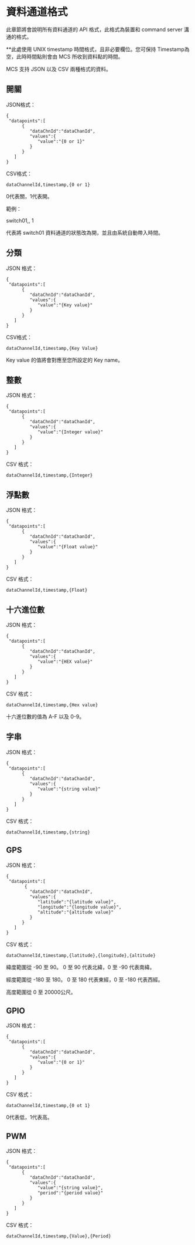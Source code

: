 # 資料通道格式

此章節將會說明所有資料通道的 API 格式，此格式為裝置和 command server 溝通的格式。

**此處使用 UNIX timestamp 時間格式，且非必要欄位。您可保持 Timestamp為空，此時時間點則會由 MCS 所收到資料點的時間。

MCS 支持 JSON 以及 CSV 兩種格式的資料。


## 開關

JSON格式：
```
{
 "datapoints":[
      {
         "dataChnId":"dataChanId",
         "values":{
            "value":"{0 or 1}"
         }
      }
   ]
}

```

CSV格式：
```
dataChannelId,timestamp,{0 or 1}

```
0代表關，1代表開。

範例：

switch01,, 1

代表將 switch01 資料通道的狀態改為開，並且由系統自動帶入時間。

## 分類

JSON 格式：
```
{
 "datapoints":[
      {
         "dataChnId":"dataChanId",
         "values":{
            "value":"{Key value}"
         }
      }
   ]
}

```


CSV格式：
```
dataChannelId,timestamp,{Key Value}
```

Key value 的值將會對應至您所設定的 Key name。

## 整數

JSON 格式：
```
{
 "datapoints":[
      {
         "dataChnId":"dataChanId",
         "values":{
            "value":"{Integer value}"
         }
      }
   ]
}

```


CSV 格式：
```
dataChannelId,timestamp,{Integer}
```

## 浮點數

JSON 格式：
```
{
 "datapoints":[
      {
         "dataChnId":"dataChanId",
         "values":{
            "value":"{Float value}"
         }
      }
   ]
}

```
CSV 格式：
```
dataChannelId,timestamp,{Float}
```

## 十六進位數

JSON 格式：
```
{
 "datapoints":[
      {
         "dataChnId":"dataChanId",
         "values":{
            "value":"{HEX value}"
         }
      }
   ]
}

```


CSV 格式：
```
dataChannelId,timestamp,{Hex value}
```
十六進位數的值為 A-F 以及 0-9。

## 字串

JSON 格式：
```
{
 "datapoints":[
      {
         "dataChnId":"dataChanId",
         "values":{
            "value":"{string value}"
         }
      }
   ]
}

```

CSV 格式：
```
dataChannelId,timestamp,{string}
```

## GPS

JSON 格式：
```
{
 "datapoints":[
       {
         "dataChnId":"dataChnId",
         "values":{
            "latitude":"{latitude value}",
            "longitude":"{longitude value}",
            "altitude":"{altitude value}"
         }
      }
   ]
}

```

CSV 格式：

```
dataChannelId,timestamp,{latitude},{longitude},{altitude}
```

緯度範圍從 -90 至 90。 0 至 90 代表北緯，0 至 -90 代表南緯。

經度範圍從 -180 至 180。 0 至 180 代表東經，0 至 -180 代表西經。

高度範圍從 0 至 20000公尺。


## GPIO

JSON 格式：
```
{
 "datapoints":[
      {
         "dataChnId":"dataChanId",
         "values":{
            "value":"{0 or 1}"
         }
      }
   ]
}

```

CSV 格式：
```
dataChannelId,timestamp,{0 ot 1}
```
0代表低，1代表高。

## PWM
JSON 格式：
```
{
 "datapoints":[
      {
         "dataChnId":"dataChanId",
         "values":{
            "value":"{string value}",
            "period":"{period value}"
         }
      }
   ]
}

```


CSV 格式：
```
dataChannelId,timestamp,{Value},{Period}
```
